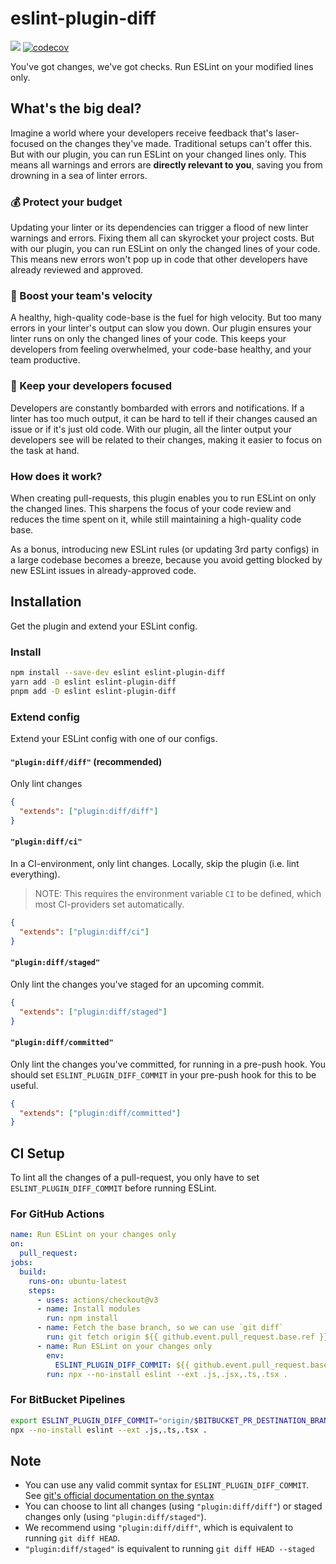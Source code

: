 # eslint-plugin-diff

![](https://img.shields.io/npm/dt/eslint-plugin-diff?style=flat-square&logo=npm&logoColor=white) [![codecov](https://codecov.io/gh/paleite/eslint-plugin-diff/branch/main/graph/badge.svg?token=W0LPKHZCF5)](https://codecov.io/gh/paleite/eslint-plugin-diff)

You've got changes, we've got checks. Run ESLint on your modified lines only.

## What's the big deal?

Imagine a world where your developers receive feedback that's laser-focused on the changes they've made. Traditional setups can't offer this. But with our plugin, you can run ESLint on your changed lines only. This means all warnings and errors are **directly relevant to you**, saving you from drowning in a sea of linter errors.

### 💰 Protect your budget

Updating your linter or its dependencies can trigger a flood of new linter warnings and errors. Fixing them all can skyrocket your project costs. But with our plugin, you can run ESLint on only the changed lines of your code. This means new errors won't pop up in code that other developers have already reviewed and approved.

### 🚀 Boost your team's velocity

A healthy, high-quality code-base is the fuel for high velocity. But too many errors in your linter's output can slow you down. Our plugin ensures your linter runs on only the changed lines of your code. This keeps your developers from feeling overwhelmed, your code-base healthy, and your team productive.

### 🧠 Keep your developers focused

Developers are constantly bombarded with errors and notifications. If a linter has too much output, it can be hard to tell if their changes caused an issue or if it's just old code. With our plugin, all the linter output your developers see will be related to their changes, making it easier to focus on the task at hand.

### How does it work?

When creating pull-requests, this plugin enables you to run ESLint on only the changed lines. This sharpens the focus of your code review and reduces the time spent on it, while still maintaining a high-quality code base.

As a bonus, introducing new ESLint rules (or updating 3rd party configs) in a large codebase becomes a breeze, because you avoid getting blocked by new ESLint issues in already-approved code.

## Installation

Get the plugin and extend your ESLint config.

### Install

```sh
npm install --save-dev eslint eslint-plugin-diff
yarn add -D eslint eslint-plugin-diff
pnpm add -D eslint eslint-plugin-diff
```

### Extend config

Extend your ESLint config with one of our configs.

#### `"plugin:diff/diff"` (recommended)

Only lint changes

```json
{
  "extends": ["plugin:diff/diff"]
}
```

#### `"plugin:diff/ci"`

In a CI-environment, only lint changes. Locally, skip the plugin (i.e. lint everything).

> NOTE: This requires the environment variable `CI` to be defined, which most CI-providers set automatically.

```json
{
  "extends": ["plugin:diff/ci"]
}
```

#### `"plugin:diff/staged"`

Only lint the changes you've staged for an upcoming commit.

```json
{
  "extends": ["plugin:diff/staged"]
}
```

#### `"plugin:diff/committed"`

Only lint the changes you've committed, for running in a pre-push hook. You should set `ESLINT_PLUGIN_DIFF_COMMIT` in your pre-push hook for this to be useful.

```json
{
  "extends": ["plugin:diff/committed"]
}
```

## CI Setup

To lint all the changes of a pull-request, you only have to set
`ESLINT_PLUGIN_DIFF_COMMIT` before running ESLint.

### For GitHub Actions

```yml
name: Run ESLint on your changes only
on:
  pull_request:
jobs:
  build:
    runs-on: ubuntu-latest
    steps:
      - uses: actions/checkout@v3
      - name: Install modules
        run: npm install
      - name: Fetch the base branch, so we can use `git diff`
        run: git fetch origin ${{ github.event.pull_request.base.ref }}:${{ github.event.pull_request.base.ref }}
      - name: Run ESLint on your changes only
        env:
          ESLINT_PLUGIN_DIFF_COMMIT: ${{ github.event.pull_request.base.ref }}
        run: npx --no-install eslint --ext .js,.jsx,.ts,.tsx .
```

### For BitBucket Pipelines

```sh
export ESLINT_PLUGIN_DIFF_COMMIT="origin/$BITBUCKET_PR_DESTINATION_BRANCH";
npx --no-install eslint --ext .js,.ts,.tsx .
```

## Note

- You can use any valid commit syntax for `ESLINT_PLUGIN_DIFF_COMMIT`. See [git's official documentation on the syntax](https://git-scm.com/docs/git-diff#Documentation/git-diff.txt-emgitdiffemltoptionsgtltcommitgt--ltpathgt82308203)
- You can choose to lint all changes (using `"plugin:diff/diff"`) or staged changes only (using `"plugin:diff/staged"`).
- We recommend using `"plugin:diff/diff"`, which is equivalent to running `git diff HEAD`.
- `"plugin:diff/staged"` is equivalent to running `git diff HEAD --staged`

